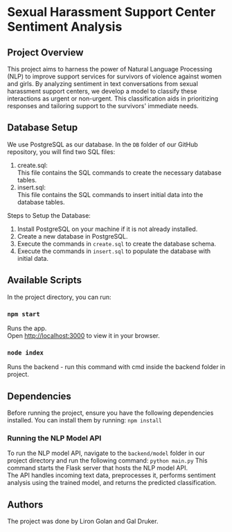 # Sexual Harassment Support Center Sentiment Analysis
## Project Overview
This project aims to harness the power of Natural Language Processing (NLP) to improve support services for survivors of violence against women and girls. By analyzing sentiment in text conversations from sexual harassment support centers, we develop a model to classify these interactions as urgent or non-urgent. This classification aids in prioritizing responses and tailoring support to the survivors' immediate needs.

## Database Setup

We use PostgreSQL as our database. In the `DB` folder of our GitHub repository, you will find two SQL files:

1. create.sql:\
    This file contains the SQL commands to create the necessary database tables.
3. insert.sql:\
    This file contains the SQL commands to insert initial data into the database tables.

Steps to Setup the Database:

1. Install PostgreSQL on your machine if it is not already installed.
2. Create a new database in PostgreSQL.
3. Execute the commands in `create.sql` to create the database schema.
4. Execute the commands in `insert.sql` to populate the database with initial data.


## Available Scripts

In the project directory, you can run:
### `npm start`
Runs the app.\
Open [http://localhost:3000](http://localhost:3000) to view it in your browser.
### `node index`
Runs the backend - run this command with cmd inside the backend folder in project.

## Dependencies
Before running the project, ensure you have the following dependencies installed. You can install them by running:
`npm install`

### Running the NLP Model API
To run the NLP model API, navigate to the `backend/model` folder in our project directory and run the following command:
`python main.py`
This command starts the Flask server that hosts the NLP model API. \
The API handles incoming text data, preprocesses it, performs sentiment analysis using the trained model, and returns the predicted classification.


## Authors
The project was done by Liron Golan and Gal Druker.
